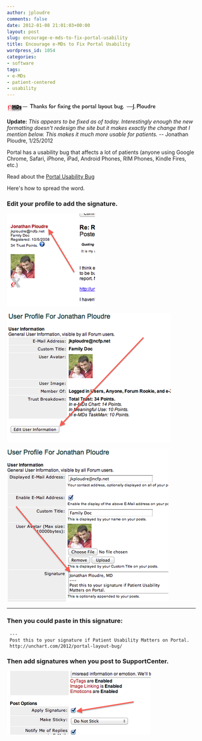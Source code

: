 ```yaml
---
author: jploudre
comments: false
date: 2012-01-08 21:01:03+00:00
layout: post
slug: encourage-e-mds-to-fix-portal-usability
title: Encourage e-MDs to Fix Portal Usability
wordpress_id: 1054
categories:
- software
tags:
- e-MDs
- patient-centered
- usability
---
```


![](/files/2012/01/Screen-Shot-2012-01-25-at-7.46.18-PM.png)

**Update:** *This appears to be fixed as of today.  Interestingly enough the new formatting doesn't redesign the site but it makes exactly the change that I mention below. This makes it much more usable for patients.* -- Jonathan Ploudre, 1/25/2012

Portal has a usability bug that affects a lot of patients (anyone using Google Chrome, Safari, iPhone, iPad, Android Phones, RIM Phones, Kindle Fires, etc.) 

Read about the [Portal Usability Bug](/2012/portal-layout-bug/)

Here's how to spread the word.

### Edit your profile to add the signature.

![](/files/2012/01/Screen-Shot-2012-01-08-at-12.50.35-PM.png)

![](/files/2012/01/edit-profile.png)

![](/files/2012/01/edit-signature.png)

 

------------

### Then you could paste in this signature:


     ---
     Post this to your signature if Patient Usability Matters on Portal.
     http://unchart.com/2012/portal-layout-bug/


### Then add signatures when you post to SupportCenter.

![](/files/2012/01/Screen-Shot-2012-01-08-at-12.59.00-PM.png)



